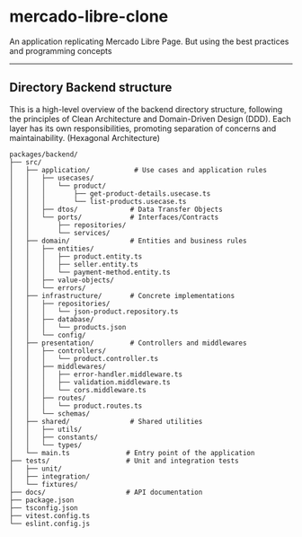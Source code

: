 # mercado-libre-clone
An application replicating Mercado Libre Page. But using the best practices and programming concepts

---

## Directory Backend structure

This is a high-level overview of the backend directory structure, following the principles of Clean Architecture and Domain-Driven Design (DDD). Each layer has its own responsibilities, promoting separation of concerns and maintainability. (Hexagonal Architecture)

```
packages/backend/
├── src/
│   ├── application/           # Use cases and application rules 
│   │   ├── usecases/
│   │   │   └── product/
│   │   │       ├── get-product-details.usecase.ts
│   │   │       └── list-products.usecase.ts
│   │   ├── dtos/             # Data Transfer Objects
│   │   └── ports/            # Interfaces/Contracts
│   │       ├── repositories/
│   │       └── services/
│   ├── domain/               # Entities and business rules
│   │   ├── entities/
│   │   │   ├── product.entity.ts
│   │   │   ├── seller.entity.ts
│   │   │   └── payment-method.entity.ts
│   │   ├── value-objects/
│   │   └── errors/
│   ├── infrastructure/       # Concrete implementations
│   │   ├── repositories/
│   │   │   └── json-product.repository.ts
│   │   ├── database/
│   │   │   └── products.json
│   │   └── config/
│   ├── presentation/         # Controllers and middlewares
│   │   ├── controllers/
│   │   │   └── product.controller.ts
│   │   ├── middlewares/
│   │   │   ├── error-handler.middleware.ts
│   │   │   ├── validation.middleware.ts
│   │   │   └── cors.middleware.ts
│   │   ├── routes/
│   │   │   └── product.routes.ts
│   │   └── schemas/
│   ├── shared/               # Shared utilities
│   │   ├── utils/
│   │   ├── constants/
│   │   └── types/
│   └── main.ts              # Entry point of the application
├── tests/                   # Unit and integration tests
│   ├── unit/
│   ├── integration/
│   └── fixtures/
├── docs/                    # API documentation
├── package.json
├── tsconfig.json
├── vitest.config.ts
└── eslint.config.js
```